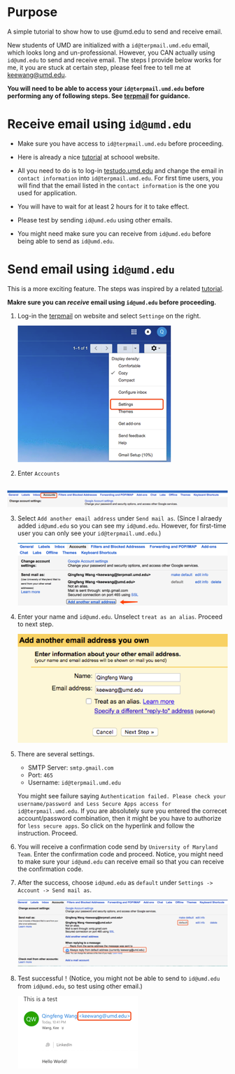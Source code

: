 # Purpose
A simple tutorial to show how to use @umd.edu to send and receive email.

New students of UMD are initialized with a  `id@terpmail.umd.edu` email, which looks long and un-professional. However, you CAN actually using `id@umd.edu` to send and receive email. The steps I provide below works for me, it you are stuck at certain step, please feel free to tell me at keewang@umd.edu. 

**You will need to be able to access your `id@terpmail.umd.edu` before performing any of following steps. See  [terpmail](http://mail.terpmail.umd.edu) for guidance.**


# Receive email using `id@umd.edu` 

* Make sure you have access to `id@terpmail.umd.edu` before proceeding.

* Here is already a nice [tutorial](https://umd.service-now.com/itsc?id=kb_article&sys_id=eea6516337a8420041271f9543990ec4) at schoool website. 

* All you need to do is to log-in [testudo.umd.edu](http://www.testudo.umd.edu) and change the  email in `contact information` into `id@terpmail.umd.edu`. For first time users, you will find that the email listed in the `contact information` is the one you used for application.

* You will have to wait for at least 2 hours for it to take effect. 

* Please test by sending `id@umd.edu` using other emails. 

* You might need make sure you can receive from `id@umd.edu` before being able to send as `id@umd.edu`.



# Send email using `id@umd.edu`

This is a more exciting feature. The steps was inspired by a related [tutorial](https://help.eng.umd.edu/helpdesk/File/Get/5133820).

**Makre sure you can _receive_ email using `id@umd.edu` before proceeding.**


1. Log-in the [terpmail](http://mail.terpmail.umd.edu) on website and select `Settinge` on the right. 

    ![Image1 of Tutorial](https://github.com/Kee-Wang/UmdEduMail/blob/master/iamges/1.png)


2. Enter `Accounts`

    ![Image1 of Tutorial](https://github.com/Kee-Wang/UmdEduMail/blob/master/iamges/2.png)
    
    
3. Select `Add another email address` under `Send mail as`. (Since I alraedy added `id@umd.edu` so you can see my `id@umd.edu`. However, for first-time user you can only see your `id@terpmail.umd.edu`.)

    ![Image3 of Tutorial](https://github.com/Kee-Wang/UmdEduMail/blob/master/iamges/3.png)
  
  
4. Enter your name and `id@umd.edu`. Unselect `treat as an alias`. Proceed to next step.

    ![Image3 of Tutorial](https://github.com/Kee-Wang/UmdEduMail/blob/master/iamges/4.png)
  
  
  
5. There are several settings.
    * SMTP Server: `smtp.gmail.com`
    * Port: `465`
    * Username: `id@terpmail.umd.edu`

    You might see failure saying `Authentication failed. Please check your username/password and Less Secure Apps access for id@terpmail.umd.edu`. If you are absolutely sure you entered the correcet account/password combination, then it might be you have to authorize for `less secure apps`. So click on the hyperlink and follow the instruction. Proceed.

6. You will receive a confirmation code send by `University of Maryland Team`. Enter the confirmation code and proceed. Notice, you might need to make sure your `id@umd.edu` can receive email so that you can receive the confirmation code.


7. After the success,  choose `id@umd.edu` as `default` under `Settings -> Account -> Send mail as`. 

    ![Image3 of Tutorial](https://github.com/Kee-Wang/UmdEduMail/blob/master/iamges/5.png)
  
8. Test successful！(Notice, you might not be able to send to `id@umd.edu` from `id@umd.edu`, so test using other email.)

    ![Image3 of Tutorial](https://github.com/Kee-Wang/UmdEduMail/blob/master/iamges/6.png)
  



